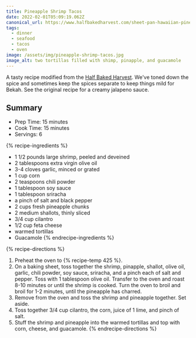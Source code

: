 ```yaml
---
title: Pineapple Shrimp Tacos
date: 2022-02-01T05:09:19.062Z
canonical_url: https://www.halfbakedharvest.com/sheet-pan-hawaiian-pineapple-shrimp-tacos
tags:
  - dinner
  - seafood
  - tacos
  - oven
image: /assets/img/pineapple-shrimp-tacos.jpg
image_alt: two tortillas filled with shimp, pinapple, and guacamole
---
```

A tasty recipe modified from the [Half Baked Harvest](https://www.halfbakedharvest.com/sheet-pan-hawaiian-pineapple-shrimp-tacos). We've toned down the spice and sometimes keep the spices separate to keep things mild for Bekah. See the original recipe for a creamy jalapeno sauce.

## Summary

* Prep Time: 15 minutes
* Cook Time: 15 minutes
* Servings: 6

{% recipe-ingredients %}

* 1 1/2 pounds large shrimp, peeled and deveined
* 2 tablespoons extra virgin olive oil
* 3-4 cloves garlic, minced or grated
* 1 cup corn
* 2 teaspoons chili powder
* 1 tablespoon soy sauce
* 1 tablespoon sriracha
* a pinch of salt and black pepper
* 2 cups fresh pineapple chunks
* 2 medium shallots, thinly sliced
* 3/4 cup cilantro
* 1/2 cup feta cheese
* warmed tortillas
* Guacamole
  {% endrecipe-ingredients %}

{% recipe-directions %}

1. Preheat the oven to {% recipe-temp 425 %}.
2. On a baking sheet, toss together the shrimp, pinapple, shallot, olive oil, garlic, chili powder, soy sauce, sriracha, and a pinch each of salt and pepper. Toss with 1 tablespoon olive oil. Transfer to the oven and roast 8-10 minutes or until the shrimp is cooked. Turn the oven to broil and broil for 1-2 minutes, until the pineapple has charred.
3. Remove from the oven and toss the shrimp and pineapple together. Set aside.
4. Toss together 3/4 cup cilantro, the corn, juice of 1 lime, and pinch of salt.
5. Stuff the shrimp and pineapple into the warmed tortillas and top with corn, cheese, and guacamole.
   {% endrecipe-directions %}
